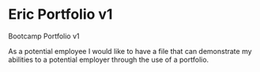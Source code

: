 # Eric Portfolio v1
Bootcamp Portfolio v1

As a potential employee I would like to have a file that can demonstrate my abilities to a potential employer
through the use of a portfolio. 

